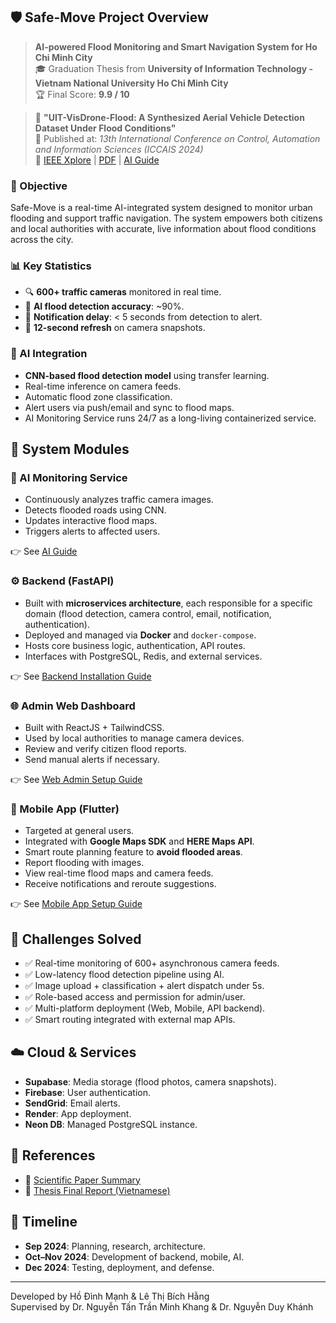 ## 🛡️ Safe-Move Project Overview

> **AI-powered Flood Monitoring and Smart Navigation System for Ho Chi Minh City**  
> 🎓 Graduation Thesis from **University of Information Technology - Vietnam National University Ho Chi Minh City**  
> 🏆 Final Score: **9.9 / 10**

> 📰 **"UIT-VisDrone-Flood: A Synthesized Aerial Vehicle Detection Dataset Under Flood Conditions"**  
> 📍 Published at: _13th International Conference on Control, Automation and Information Sciences (ICCAIS 2024)_  
> 📄 [IEEE Xplore](https://ieeexplore.ieee.org/document/10814214) | [PDF](https://ami.gov.vn/wp-content/uploads/2024/11/TA03-2-compressed.pdf) | [AI Guide](./AI-Tranning/README.md)

### 🎯 Objective

Safe-Move is a real-time AI-integrated system designed to monitor urban flooding and support traffic navigation. The system empowers both citizens and local authorities with accurate, live information about flood conditions across the city.

### 📊 Key Statistics

- 🔍 **600+ traffic cameras** monitored in real time.
- 🧠 **AI flood detection accuracy**: ~90%.
- 📲 **Notification delay**: < 5 seconds from detection to alert.
- 📡 **12-second refresh** on camera snapshots.

### 🧠 AI Integration

- **CNN-based flood detection model** using transfer learning.
- Real-time inference on camera feeds.
- Automatic flood zone classification.
- Alert users via push/email and sync to flood maps.
- AI Monitoring Service runs 24/7 as a long-living containerized service.

## 🧩 System Modules

### 🧠 AI Monitoring Service

- Continuously analyzes traffic camera images.
- Detects flooded roads using CNN.
- Updates interactive flood maps.
- Triggers alerts to affected users.

👉 See [AI Guide](./AI-Tranning/README.md)

### ⚙️ Backend (FastAPI)

- Built with **microservices architecture**, each responsible for a specific domain (flood detection, camera control, email, notification, authentication).
- Deployed and managed via **Docker** and `docker-compose`.
- Hosts core business logic, authentication, API routes.
- Interfaces with PostgreSQL, Redis, and external services.

👉 See [Backend Installation Guide](./Backend/README.md)

### 🌐 Admin Web Dashboard

- Built with ReactJS + TailwindCSS.
- Used by local authorities to manage camera devices.
- Review and verify citizen flood reports.
- Send manual alerts if necessary.

👉 See [Web Admin Setup Guide](./Website/README.md)

### 📱 Mobile App (Flutter)

- Targeted at general users.
- Integrated with **Google Maps SDK** and **HERE Maps API**.
- Smart route planning feature to **avoid flooded areas**.
- Report flooding with images.
- View real-time flood maps and camera feeds.
- Receive notifications and reroute suggestions.

👉 See [Mobile App Setup Guide](./Mobile/README.md)

## 🧠 Challenges Solved

- ✅ Real-time monitoring of 600+ asynchronous camera feeds.
- ✅ Low-latency flood detection pipeline using AI.
- ✅ Image upload + classification + alert dispatch under 5s.
- ✅ Role-based access and permission for admin/user.
- ✅ Multi-platform deployment (Web, Mobile, API backend).
- ✅ Smart routing integrated with external map APIs.

## ☁️ Cloud & Services

- **Supabase**: Media storage (flood photos, camera snapshots).
- **Firebase**: User authentication.
- **SendGrid**: Email alerts.
- **Render**: App deployment.
- **Neon DB**: Managed PostgreSQL instance.

## 📄 References

- 📘 [Scientific Paper Summary](./Scientific%20Paper%20Description.md)
- 📝 [Thesis Final Report (Vietnamese)](https://drive.google.com/drive/folders/1tiA8bjnjs8pQN7c4e3TK5ZSe9LWKqo6b)

## 📅 Timeline

- **Sep 2024**: Planning, research, architecture.
- **Oct–Nov 2024**: Development of backend, mobile, AI.
- **Dec 2024**: Testing, deployment, and defense.

---

Developed by Hồ Đình Mạnh & Lê Thị Bích Hằng  
Supervised by Dr. Nguyễn Tấn Trần Minh Khang & Dr. Nguyễn Duy Khánh

